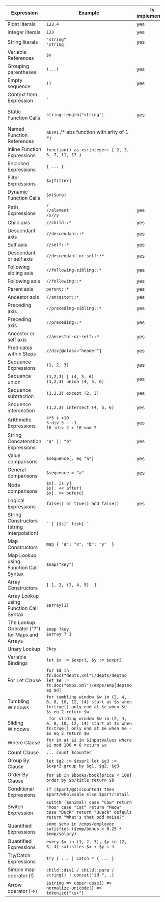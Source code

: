 Expression                                    | Example                                                                                                                                               | Is implemented | Comment
----------------------------------------------|-------------------------------------------------------------------------------------------------------------------------------------------------------|----------------|--------------------------------------------------------------------
Float literals                                | `123.4`                                                                                                                                               | yes            |
Integer literals                              | `123`                                                                                                                                                 | yes            |
String literals                               | `"string"`<br>`'string'`                                                                                                                              | yes            |
Variable References                           | `$x`                                                                                                                                                  |                |
Grouping parentheses                          | `(...)`                                                                                                                                               | yes            |
Empty sequence                                | `()`                                                                                                                                                  | yes            |
Context Item Expression                       | `.`                                                                                                                                                   |                |
Static Function Calls                         | `string-length("string")`                                                                                                                             | yes            | listed in <a href="supported functions.md">supported functions</a>
Named Function References                     | `abs#1` /* abs function with arity of 1 */                                                                                                            |                |
Inline Function Expressions                   | `function() as xs:integer+ { 2, 3, 5, 7, 11, 13 }`                                                                                                    |                |
Enclosed Expressions                          | `{ ... }`                                                                                                                                             |                |
Filter Expressions                            | `$x[filter]`                                                                                                                                          |                |
Dynamic Function Calls                        | `$x($arg)`                                                                                                                                            |                |
Path Expressions                              | `/`<br>`//element`<br>`/x//y`                                                                                                                         | yes            |
Child axis                                    | `//child::*`                                                                                                                                          | yes            |
Descendant axis                               | `//descendant::*`                                                                                                                                     | yes            |
Self axis                                     | `//self::*`                                                                                                                                           | yes            |
Descendant or self axis                       | `//descendant-or-self::*`                                                                                                                             | yes            |
Following sibling axis                        | `//following-sibling::*`                                                                                                                              | yes            |
Following axis                                | `//following::*`                                                                                                                                      | yes            |
Parent axis                                   | `parent::*`                                                                                                                                           | yes            |
Ancestor axis                                 | `//ancestor::*`                                                                                                                                       | yes            |
Preceding axis                                | `//preceding-sibling::*`                                                                                                                              | yes            |
Preceding axis                                | `//preceding::*`                                                                                                                                      | yes            |
Ancestor or self axis                         | `//ancestor-or-self::*`                                                                                                                               | yes            |
Predicates within Steps                       | `//div[@class="header"]`                                                                                                                              | yes            |
Sequence Expressions                          | `(1, 2, 3)`                                                                                                                                           | yes            |
Sequence union                                | `(1,2,3) \| (4, 5, 6)`<br>`(1,2,3) union (4, 5, 6)`                                                                                                   | yes            |
Sequence subtraction                          | `(1,2,3) except (2, 3)`                                                                                                                               | yes            |
Sequence intersection                         | `(1,2,3) intersect (4, 5, 6)`                                                                                                                         | yes            |
Arithmetic Expressions                        | `4*5 + +10`<br>`5 div 5 - -1`<br>`10 idiv 2 + 10 mod 2`                                                                                               | yes            |
String Concatenation Expressions              | `"a" \|\| "b"`                                                                                                                                        | yes            |
Value comparisons                             | `$sequence[. eq "a"]`                                                                                                                                 | yes            |
General comparisons                           | `$sequence = "a"`                                                                                                                                     | yes            |
Node comparisons                              | `$x[. is y]`<br>`$x[. << after]`<br>`$x[. >> before]`                                                                                                 |                |
Logical Expressions                           | `false() or true() and false()`                                                                                                                       | yes            |
String Constructors (string interpolation)    | ``` ``[`{$s}` fish]``  ```                                                                                                                            |                |
Map Constructors                              | ``` map { "a": "x", "b": "y"  } ```                                                                                                                   |                |
Map Lookup using Function Call Syntax         | ``` $map("key") ```                                                                                                                                   |                |
Array Constructors                            | ``` [ 1, 2, (3, 4, 5)  ] ```                                                                                                                          |                |
Array Lookup using Function Call Syntax       | ``` $array(1) ```                                                                                                                                     |                |
The Lookup Operator ("?") for Maps and Arrays | ``` $map ?key ```<br>```$array ? 1```                                                                                                                 |                |
Unary Lookup                                  | ``` ?key ```                                                                                                                                          |                |
Variable Bindings                             | ``` let $x := $expr1, $y := $expr2 ```                                                                                                                |                |
For Let Clause                                | ```for $d in fn:doc("depts.xml")/depts/deptno let $e := fn:doc("emps.xml")/emps/emp[deptno eq $d] ```                                                 |                |
Tumbling Windows                              | ``` for tumbling window $w in (2, 4, 6, 8, 10, 12, 14) start at $s when fn:true() only end at $e when $e - $s eq 2 return $w ```                      |                |
Sliding Windows                               | ``` for sliding window $w in (2, 4, 6, 8, 10, 12, 14) start at $s when fn:true() only end at $e when $e - $s eq 2 return $w```                        |                |
Where Clause                                  | ``` for $x at $i in $inputvalues where $i mod 100 = 0 return $x ```                                                                                   |                |
Count Clause                                  | ```... count $counter ```                                                                                                                             |                |
Group By Clause                               | ``` let $g2 := $expr1 let $g3 := $expr2 group by $g1, $g2, $g3 ```                                                                                    |                |
Order By Clause                               | ``` for $b in $books/book[price < 100] order by $b/title return $b ```                                                                                |                |
Conditional Expressions                       | ``` if ($part/@discounted) then $part/wholesale else $part/retail ```                                                                                 |                |
Switch Expression                             | ``` switch ($animal) case "Cow" return "Moo" case "Cat" return "Meow" case "Duck" return "Quack" default return "What's that odd noise?" ```          |                |
Quantified Expressions                        | ``` some $emp in /emps/employee satisfies ($emp/bonus > 0.25 * $emp/salary) ```                                                                       |                |
Quantified Expressions                        | ``` every $x in (1, 2, 3), $y in (2, 3, 4) satisfies $x + $y = 4 ```                                                                                  |                |
Try/Catch Expressions                         | ``` try { ... } catch * { ... } ```                                                                                                                   |                |
Simple map operator (!)                       | ``` child::div1 / child::para / string() ! concat("id-", .) ```                                                                                       |                |
Arrow operator (=>)                           | ``` $string => upper-case() => normalize-unicode() => tokenize("\s+") ```                                                                             |                |
